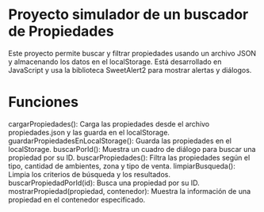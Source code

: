 # Proyecto simulador de un buscador de Propiedades

Este proyecto permite buscar y filtrar propiedades usando un archivo JSON y almacenando los datos en el localStorage.
Está desarrollado en JavaScript y usa la biblioteca SweetAlert2 para mostrar alertas y diálogos.

# Funciones

cargarPropiedades(): Carga las propiedades desde el archivo propiedades.json y las guarda en el localStorage.
guardarPropiedadesEnLocalStorage(): Guarda las propiedades en el localStorage.
buscarPorId(): Muestra un cuadro de diálogo para buscar una propiedad por su ID.
buscarPropiedades(): Filtra las propiedades según el tipo, cantidad de ambientes, zona y tipo de venta.
limpiarBusqueda(): Limpia los criterios de búsqueda y los resultados.
buscarPropiedadPorId(id): Busca una propiedad por su ID.
mostrarPropiedad(propiedad, contenedor): Muestra la información de una propiedad en el contenedor especificado. 